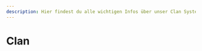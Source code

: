 ```yaml
---
description: Hier findest du alle wichtigen Infos über unser Clan System auf dem CityBuild
---
```


# Clan

